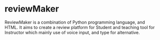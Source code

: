 # reviewMaker
ReviewMaker is a combination of Python programming language, and HTML. It aims to create a review platform for Student and teaching tool for Instructor which mainly use of voice input, and type for alternative. 
